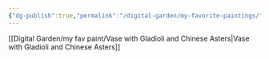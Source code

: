 ```yaml
---
{"dg-publish":true,"permalink":"/digital-garden/my-favorite-paintings/"}
---
```


[[Digital Garden/my fav paint/Vase with Gladioli and Chinese Asters\|Vase with Gladioli and Chinese Asters]]
